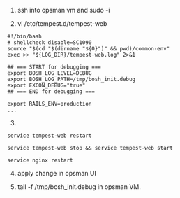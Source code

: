1. ssh into opsman vm and sudo -i

2. vi /etc/tempest.d/tempest-web

```
#!/bin/bash
# shellcheck disable=SC1090
source "$(cd "$(dirname "${0}")" && pwd)/common-env"
exec >> "${LOG_DIR}/tempest-web.log" 2>&1

## === START for debugging ===
export BOSH_LOG_LEVEL=DEBUG
export BOSH_LOG_PATH=/tmp/bosh_init.debug
export EXCON_DEBUG="true"
## === END for debugging ===

export RAILS_ENV=production
...
```
3. 
```
service tempest-web restart

service tempest-web stop && service tempest-web start 

service nginx restart
```

4. apply change in opsman UI 

5. tail -f /tmp/bosh_init.debug in opsman VM.

